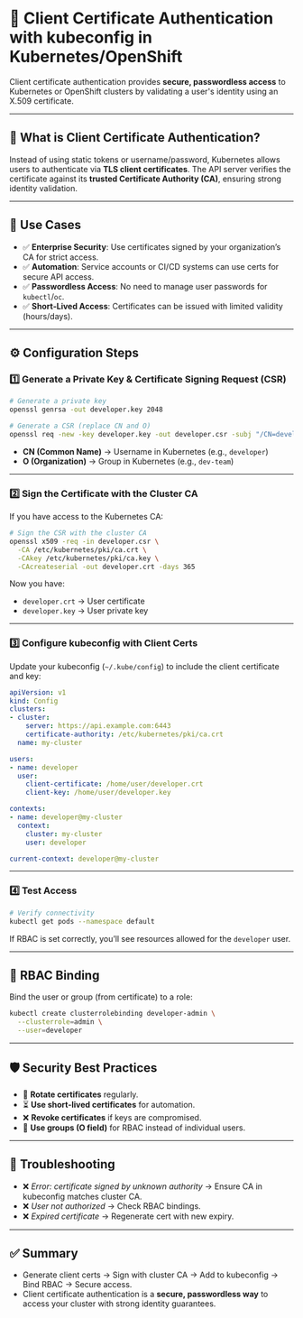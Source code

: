 # 🔐 Client Certificate Authentication with kubeconfig in Kubernetes/OpenShift

Client certificate authentication provides **secure, passwordless access** to Kubernetes or OpenShift clusters by validating a user's identity using an X.509 certificate.

---

## 📖 What is Client Certificate Authentication?

Instead of using static tokens or username/password, Kubernetes allows users to authenticate via **TLS client certificates**. The API server verifies the certificate against its **trusted Certificate Authority (CA)**, ensuring strong identity validation.

---

## 🚀 Use Cases

* ✅ **Enterprise Security**: Use certificates signed by your organization’s CA for strict access.
* ✅ **Automation**: Service accounts or CI/CD systems can use certs for secure API access.
* ✅ **Passwordless Access**: No need to manage user passwords for `kubectl`/`oc`.
* ✅ **Short‑Lived Access**: Certificates can be issued with limited validity (hours/days).

---

## ⚙️ Configuration Steps

### 1️⃣ Generate a Private Key & Certificate Signing Request (CSR)

```bash
# Generate a private key
openssl genrsa -out developer.key 2048

# Generate a CSR (replace CN and O)
openssl req -new -key developer.key -out developer.csr -subj "/CN=developer/O=dev-team"
```

* **CN (Common Name)** → Username in Kubernetes (e.g., `developer`)
* **O (Organization)** → Group in Kubernetes (e.g., `dev-team`)

---

### 2️⃣ Sign the Certificate with the Cluster CA

If you have access to the Kubernetes CA:

```bash
# Sign the CSR with the cluster CA
openssl x509 -req -in developer.csr \
  -CA /etc/kubernetes/pki/ca.crt \
  -CAkey /etc/kubernetes/pki/ca.key \
  -CAcreateserial -out developer.crt -days 365
```

Now you have:

* `developer.crt` → User certificate
* `developer.key` → User private key

---

### 3️⃣ Configure kubeconfig with Client Certs

Update your kubeconfig (`~/.kube/config`) to include the client certificate and key:

```yaml
apiVersion: v1
kind: Config
clusters:
- cluster:
    server: https://api.example.com:6443
    certificate-authority: /etc/kubernetes/pki/ca.crt
  name: my-cluster

users:
- name: developer
  user:
    client-certificate: /home/user/developer.crt
    client-key: /home/user/developer.key

contexts:
- name: developer@my-cluster
  context:
    cluster: my-cluster
    user: developer

current-context: developer@my-cluster
```

---

### 4️⃣ Test Access

```bash
# Verify connectivity
kubectl get pods --namespace default
```

If RBAC is set correctly, you’ll see resources allowed for the `developer` user.

---

## 🔐 RBAC Binding

Bind the user or group (from certificate) to a role:

```bash
kubectl create clusterrolebinding developer-admin \
  --clusterrole=admin \
  --user=developer
```

---

## 🛡️ Security Best Practices

* 🔄 **Rotate certificates** regularly.
* ⏳ **Use short-lived certificates** for automation.
* ❌ **Revoke certificates** if keys are compromised.
* 👥 **Use groups (O field)** for RBAC instead of individual users.

---

## 🐞 Troubleshooting

* ❌ *Error: certificate signed by unknown authority* → Ensure CA in kubeconfig matches cluster CA.
* ❌ *User not authorized* → Check RBAC bindings.
* ❌ *Expired certificate* → Regenerate cert with new expiry.

---

## ✅ Summary

* Generate client certs → Sign with cluster CA → Add to kubeconfig → Bind RBAC → Secure access.
* Client certificate authentication is a **secure, passwordless way** to access your cluster with strong identity guarantees.
